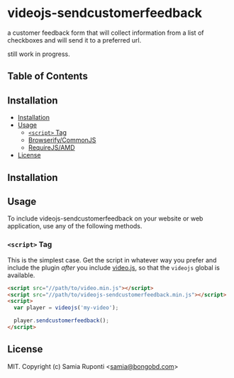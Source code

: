 # videojs-sendcustomerfeedback

a customer feedback form that will collect information from a list of checkboxes and will send it to a preferred url. 

still work in progress. 

## Table of Contents

<!-- START doctoc generated TOC please keep comment here to allow auto update -->
<!-- DON'T EDIT THIS SECTION, INSTEAD RE-RUN doctoc TO UPDATE -->
## Installation

- [Installation](#installation)
- [Usage](#usage)
  - [`<script>` Tag](#script-tag)
  - [Browserify/CommonJS](#browserifycommonjs)
  - [RequireJS/AMD](#requirejsamd)
- [License](#license)

<!-- END doctoc generated TOC please keep comment here to allow auto update -->
## Installation
<!--
```sh
npm install --save videojs-sendcustomerfeedback
```-->

## Usage

To include videojs-sendcustomerfeedback on your website or web application, use any of the following methods.

### `<script>` Tag

This is the simplest case. Get the script in whatever way you prefer and include the plugin _after_ you include [video.js][videojs], so that the `videojs` global is available.

```html
<script src="//path/to/video.min.js"></script>
<script src="//path/to/videojs-sendcustomerfeedback.min.js"></script>
<script>
  var player = videojs('my-video');

  player.sendcustomerfeedback();
</script>
```
## License

MIT. Copyright (c) Samia Ruponti &lt;samia@bongobd.com&gt;


[videojs]: http://videojs.com/
